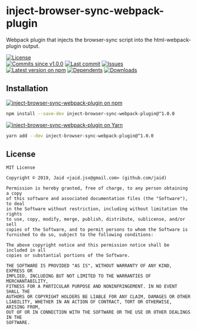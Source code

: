 # inject-browser-sync-webpack-plugin


Webpack plugin that injects the browser-sync script into the html-webpack-plugin output.

<a href="https://raw.githubusercontent.com/Jaid/inject-browser-sync-webpack-plugin/master/license.txt"><img src="https://img.shields.io/github/license/Jaid/inject-browser-sync-webpack-plugin?style=flat-square&color=success" alt="License"/></a>  
<a href="https://github.com/Jaid/inject-browser-sync-webpack-plugin/commits"><img src="https://img.shields.io/github/commits-since/Jaid/inject-browser-sync-webpack-plugin/v1.0.0?style=flat-square&logo=github&color=success" alt="Commits since v1.0.0"/></a> <a href="https://github.com/Jaid/inject-browser-sync-webpack-plugin/commits"><img src="https://img.shields.io/github/last-commit/Jaid/inject-browser-sync-webpack-plugin?style=flat-square&logo=github&color=red" alt="Last commit"/></a> <a href="https://github.com/Jaid/inject-browser-sync-webpack-plugin/issues"><img src="https://img.shields.io/github/issues/Jaid/inject-browser-sync-webpack-plugin?style=flat-square&logo=github&color=red" alt="Issues"/></a>  
<a href="https://npmjs.com/package/inject-browser-sync-webpack-plugin"><img src="https://img.shields.io/npm/v/inject-browser-sync-webpack-plugin?style=flat-square&logo=npm&label=latest%20version&color=success" alt="Latest version on npm"/></a> <a href="https://github.com/Jaid/inject-browser-sync-webpack-plugin/network/dependents"><img src="https://img.shields.io/librariesio/dependents/npm/inject-browser-sync-webpack-plugin?style=flat-square&logo=npm&color=red" alt="Dependents"/></a> <a href="https://npmjs.com/package/inject-browser-sync-webpack-plugin"><img src="https://img.shields.io/npm/dm/inject-browser-sync-webpack-plugin?style=flat-square&logo=npm&color=red" alt="Downloads"/></a>

## Installation
<a href="https://npmjs.com/package/inject-browser-sync-webpack-plugin"><img src="https://img.shields.io/badge/npm-inject--browser--sync--webpack--plugin-C23039?style=flat-square&logo=npm" alt="inject-browser-sync-webpack-plugin on npm"/></a>
```bash
npm install --save-dev inject-browser-sync-webpack-plugin@^1.0.0
```
<a href="https://yarnpkg.com/package/inject-browser-sync-webpack-plugin"><img src="https://img.shields.io/badge/Yarn-inject--browser--sync--webpack--plugin-2F8CB7?style=flat-square&logo=yarn&logoColor=white" alt="inject-browser-sync-webpack-plugin on Yarn"/></a>
```bash
yarn add --dev inject-browser-sync-webpack-plugin@^1.0.0
```





## License
```text
MIT License

Copyright © 2019, Jaid <jaid.jsx@gmail.com> (github.com/jaid)

Permission is hereby granted, free of charge, to any person obtaining a copy
of this software and associated documentation files (the "Software"), to deal
in the Software without restriction, including without limitation the rights
to use, copy, modify, merge, publish, distribute, sublicense, and/or sell
copies of the Software, and to permit persons to whom the Software is
furnished to do so, subject to the following conditions:

The above copyright notice and this permission notice shall be included in all
copies or substantial portions of the Software.

THE SOFTWARE IS PROVIDED "AS IS", WITHOUT WARRANTY OF ANY KIND, EXPRESS OR
IMPLIED, INCLUDING BUT NOT LIMITED TO THE WARRANTIES OF MERCHANTABILITY,
FITNESS FOR A PARTICULAR PURPOSE AND NONINFRINGEMENT. IN NO EVENT SHALL THE
AUTHORS OR COPYRIGHT HOLDERS BE LIABLE FOR ANY CLAIM, DAMAGES OR OTHER
LIABILITY, WHETHER IN AN ACTION OF CONTRACT, TORT OR OTHERWISE, ARISING FROM,
OUT OF OR IN CONNECTION WITH THE SOFTWARE OR THE USE OR OTHER DEALINGS IN THE
SOFTWARE.
```
